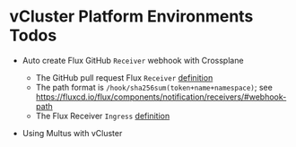 # vCluster Platform Environments Todos

- Auto create Flux GitHub `Receiver` webhook with Crossplane
  - The GitHub pull request Flux `Receiver` [definition](vcluster-gitops/argocd/flux/pull-request-environments/pr-github-receiver.yaml)
  - The path format is `/hook/sha256sum(token+name+namespace)`; see https://fluxcd.io/flux/components/notification/receivers/#webhook-path
  - The Flux Receiver `Ingress` [definition](vcluster-gitops/argocd/flux/manifests/flux-notification-ingress.yaml)

- Using Multus with vCluster
